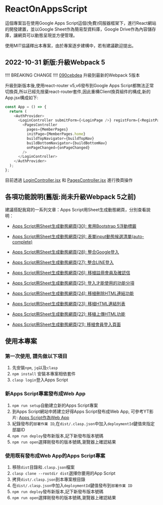 # ReactOnAppsScript

這個專案旨在使用Google Apps Script這個(免費)伺服器框架下，進行React網站的開發建置，並以Google Sheet作為簡易型資料庫，Google Drive作為內容儲存庫，讓網頁可以動態呈現並方便管理。

使用MIT協議釋出本專案，由於專案逐步建構中，若有建議歡迎提出。

## 2022-10-31 新版:升級Webpack 5

!!!! BREAKING CHANGE !!!!
[090cebdea](https://github.com/Mirochiu/ReactOnAppsScript/commit/090cebdeaf86224e4c6a6a4152ee41f04749886a) 升級到最新的Webpack 5版本

升級到新版本後,使用react-router v5,v6發布到Google Apps Script都無法正常切換頁,所以已經先捨棄react-router套件,因此重構Client換頁組件的構成,新的App.jsx構成如下:

```javascript
const App = () => {
  return (
    <AuthProvider>
      <LoginController submitForm={<LoginPage />} registForm={<RegistPage />}>
        <PagesController
          pages={MemberPages}
          initPage={MemberPages.home}
          buildTopNavigator={buildTopNav}
          buildBottomNavigator={buildBottomNav}
          onPageChanged={onPageChanged}
        />
      </LoginController>
    </AuthProvider>
  );
};
```

目前透過 [LoginController.jsx](./src/client/demo-bootstrap/controllers/LoginController.jsx) 和  [PagesController.jsx](./src/client/demo-bootstrap/controllers/PagesController.jsx) 進行換頁操作

## 各項功能說明(舊版:尚未升級Webpack 5之前)

建議搭配我寫的一系列文章：Apps Script用Sheet生成動態網頁，分別查看說明：

* [Apps Script用Sheet生成動態網頁(30): 套用Bootstrap 5浮動標籤](https://blog.mirochiu.page/2021/12/apps-scriptsheet30-bootstrap-5.html)
* [Apps Script用Sheet生成動態網頁(29): 表單input動態候選清單(auto-complete)](https://blog.mirochiu.page/2021/11/apps-scriptsheet29-inputauto-complete.html)
* [Apps Script用Sheet生成動態網頁(28): 整合Google登入](https://blog.mirochiu.page/2021/11/apps-scriptsheet28-google.html)
* [Apps Script用Sheet生成動態網頁(27): 整合LINE登入](https://blog.mirochiu.page/2021/11/apps-scriptsheet27-line.html)
* [Apps Script用Sheet生成動態網頁(26): 移植註冊會員及確認信](https://blog.mirochiu.page/2021/11/apps-scriptsheet26.html)

* [Apps Script用Sheet生成動態網頁(25): 登入才能使用的功能分項](https://blog.mirochiu.page/2021/11/apps-scriptsheet25.html)
* [Apps Script用Sheet生成動態網頁(24): 移植刪除HTML連結功能](https://blog.mirochiu.page/2021/11/apps-scriptsheet24-html.html)
* [Apps Script用Sheet生成動態網頁(23): 移植HTML連結列表](https://blog.mirochiu.page/2021/11/apps-scriptsheet23-html.html)
* [Apps Script用Sheet生成動態網頁(22): 移植上傳HTML功能](https://blog.mirochiu.page/2021/11/apps-scriptsheet22-html.html)
* [Apps Script用Sheet生成動態網頁(21): 移植會員登入頁面](https://blog.mirochiu.page/2021/11/apps-scriptsheet21.html)

## 使用本專案

### 第一次使用, 請先做以下項目

1. 先安裝`npm`, `jq`以及`clasp`
1. `npm install` 安裝本專案相依套件
1. `clasp login`登入Apps Script

### 新Apps Script專案發布成Web App

1. `npm run setup`自動建立新的Apps Script專案
1. 到Apps Script網站中將建立好得Apps Script發布成Web App, 可參考YT影片: [Apps Script作為Web App](https://www.youtube.com/watch?v=BlJXCdtwJdo)
1. 紀錄發布的`部署作業 ID`,在`dist/.clasp.json`中加入`deploymentId`鍵值來指定部屬ID
1. `npm run deploy`發布新版本,記下新發布版本號碼
1. `npm run open`選擇剛發布的版本號碼,瀏覽器上確認結果

### 使用既有發布成Web App的Apps Script專案

1. 移除`dist`目錄和`.clasp.json`檔案
1. `clasp clone --rootdir dist`選擇你要用的App Script
1. 拷貝`dist/.clasp.json`到本專案根目錄
1. 在`dist/.clasp.json`中加入`deploymentId`鍵值發布到`部署作業 ID`
1. `npm run deploy`發布新版本,記下新發布版本號碼
1. `npm run open`選擇剛發布的版本號碼,瀏覽器上確認結果
